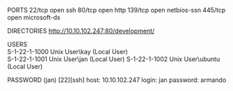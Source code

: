 PORTS
22/tcp  open  ssh
80/tcp  open  http
139/tcp open  netbios-ssn
445/tcp open  microsoft-ds


DIRECTORIES
http://10.10.102.247:80/development/


USERS                                                                                         
S-1-22-1-1000 Unix User\kay (Local User)                                                 
S-1-22-1-1001 Unix User\jan (Local User)
S-1-22-1-1002 Unix User\ubuntu (Local User)


PASSWORD (jan)
[22][ssh] host: 10.10.102.247   login: jan   password: armando
